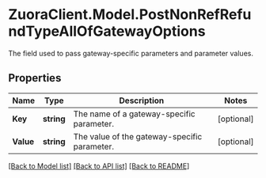 # ZuoraClient.Model.PostNonRefRefundTypeAllOfGatewayOptions
The field used to pass gateway-specific parameters and parameter values. 

## Properties

Name | Type | Description | Notes
------------ | ------------- | ------------- | -------------
**Key** | **string** | The name of a gateway-specific parameter.  | [optional] 
**Value** | **string** | The value of the gateway-specific parameter.  | [optional] 

[[Back to Model list]](../README.md#documentation-for-models) [[Back to API list]](../README.md#documentation-for-api-endpoints) [[Back to README]](../README.md)

